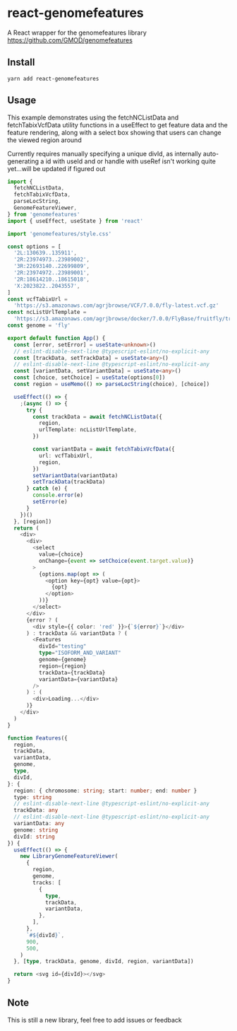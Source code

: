 # react-genomefeatures

A React wrapper for the genomefeatures library
https://github.com/GMOD/genomefeatures

## Install

```
yarn add react-genomefeatures
```

## Usage

This example demonstrates using the fetchNCListData and fetchTabixVcfData
utility functions in a useEffect to get feature data and the feature rendering,
along with a select box showing that users can change the viewed region around

Currently requires manually specifying a unique divId, as internally
auto-generating a id with useId and or handle with useRef isn't working quite
yet...will be updated if figured out

```typescript
import {
  fetchNCListData,
  fetchTabixVcfData,
  parseLocString,
  GenomeFeatureViewer,
} from 'genomefeatures'
import { useEffect, useState } from 'react'

import 'genomefeatures/style.css'

const options = [
  '2L:130639..135911',
  '2R:23974973..23989002',
  '3R:22693140..22699809',
  '2R:23974972..23989001',
  '2R:18614210..18615018',
  'X:2023822..2043557',
]
const vcfTabixUrl =
  'https://s3.amazonaws.com/agrjbrowse/VCF/7.0.0/fly-latest.vcf.gz'
const ncListUrlTemplate =
  'https://s3.amazonaws.com/agrjbrowse/docker/7.0.0/FlyBase/fruitfly/tracks/All_Genes/{refseq}/trackData.jsonz'
const genome = 'fly'

export default function App() {
  const [error, setError] = useState<unknown>()
  // eslint-disable-next-line @typescript-eslint/no-explicit-any
  const [trackData, setTrackData] = useState<any>()
  // eslint-disable-next-line @typescript-eslint/no-explicit-any
  const [variantData, setVariantData] = useState<any>()
  const [choice, setChoice] = useState(options[0])
  const region = useMemo(() => parseLocString(choice), [choice])

  useEffect(() => {
    ;(async () => {
      try {
        const trackData = await fetchNCListData({
          region,
          urlTemplate: ncListUrlTemplate,
        })

        const variantData = await fetchTabixVcfData({
          url: vcfTabixUrl,
          region,
        })
        setVariantData(variantData)
        setTrackData(trackData)
      } catch (e) {
        console.error(e)
        setError(e)
      }
    })()
  }, [region])
  return (
    <div>
      <div>
        <select
          value={choice}
          onChange={event => setChoice(event.target.value)}
        >
          {options.map(opt => (
            <option key={opt} value={opt}>
              {opt}
            </option>
          ))}
        </select>
      </div>
      {error ? (
        <div style={{ color: 'red' }}>{`${error}`}</div>
      ) : trackData && variantData ? (
        <Features
          divId="testing"
          type="ISOFORM_AND_VARIANT"
          genome={genome}
          region={region}
          trackData={trackData}
          variantData={variantData}
        />
      ) : (
        <div>Loading...</div>
      )}
    </div>
  )
}

function Features({
  region,
  trackData,
  variantData,
  genome,
  type,
  divId,
}: {
  region: { chromosome: string; start: number; end: number }
  type: string
  // eslint-disable-next-line @typescript-eslint/no-explicit-any
  trackData: any
  // eslint-disable-next-line @typescript-eslint/no-explicit-any
  variantData: any
  genome: string
  divId: string
}) {
  useEffect(() => {
    new LibraryGenomeFeatureViewer(
      {
        region,
        genome,
        tracks: [
          {
            type,
            trackData,
            variantData,
          },
        ],
      },
      `#${divId}`,
      900,
      500,
    )
  }, [type, trackData, genome, divId, region, variantData])

  return <svg id={divId}></svg>
}

```

## Note

This is still a new library, feel free to add issues or feedback
